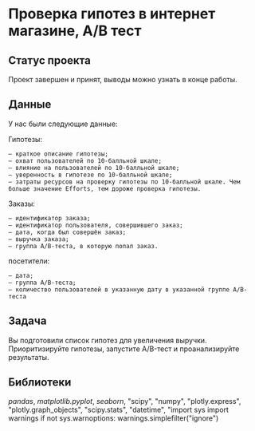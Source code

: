 # Проверка гипотез в интернет магазине, А/В тест

## Статус проекта

Проект завершен и принят, выводы можно узнать в конце работы.

## Данные

У нас были следующие данные:

Гипотезы:

    — краткое описание гипотезы;
    — охват пользователей по 10-балльной шкале;
    — влияние на пользователей по 10-балльной шкале;
    — уверенность в гипотезе по 10-балльной шкале;
    — затраты ресурсов на проверку гипотезы по 10-балльной шкале. Чем больше значение Efforts, тем дороже проверка гипотезы.

Заказы:

    — идентификатор заказа;
    — идентификатор пользователя, совершившего заказ;
    — дата, когда был совершён заказ;
    — выручка заказа;
    — группа A/B-теста, в которую попал заказ.

посетители:

    — дата;
    — группа A/B-теста;
    — количество пользователей в указанную дату в указанной группе A/B-теста


## Задача

Вы подготовили список гипотез для увеличения выручки. Приоритизируйте гипотезы, запустите A/B-тест и проанализируйте результаты. 


## Библиотеки

*pandas*, *matplotlib.pyplot*, *seaborn*, "scipy", "numpy", "plotly.express", "plotly.graph_objects", "scipy.stats", "datetime", "import sys import warnings if not sys.warnoptions: warnings.simplefilter("ignore")

​